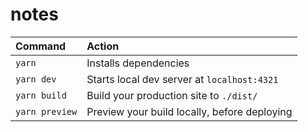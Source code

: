 # notes

| Command        | Action                                       |
| :------------- | :------------------------------------------- |
| `yarn`         | Installs dependencies                        |
| `yarn dev`     | Starts local dev server at `localhost:4321`  |
| `yarn build`   | Build your production site to `./dist/`      |
| `yarn preview` | Preview your build locally, before deploying |
